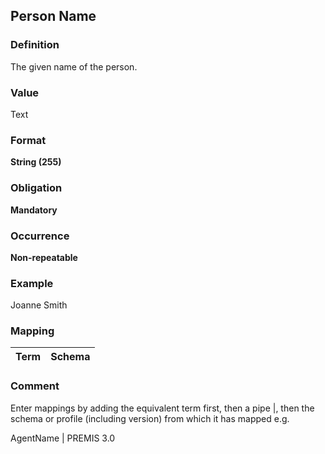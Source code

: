 
## **Person Name**

### Definition

The given name of the person.

### Value

Text

### Format
**String (255)**

### Obligation

**Mandatory**

### Occurrence

**Non-repeatable**

### Example

Joanne Smith

### Mapping

Term | Schema
-------------|--------------


### Comment

Enter mappings by adding the equivalent term first, then a pipe |, then the schema or profile (including version) from which it has mapped e.g.

AgentName | PREMIS 3.0
